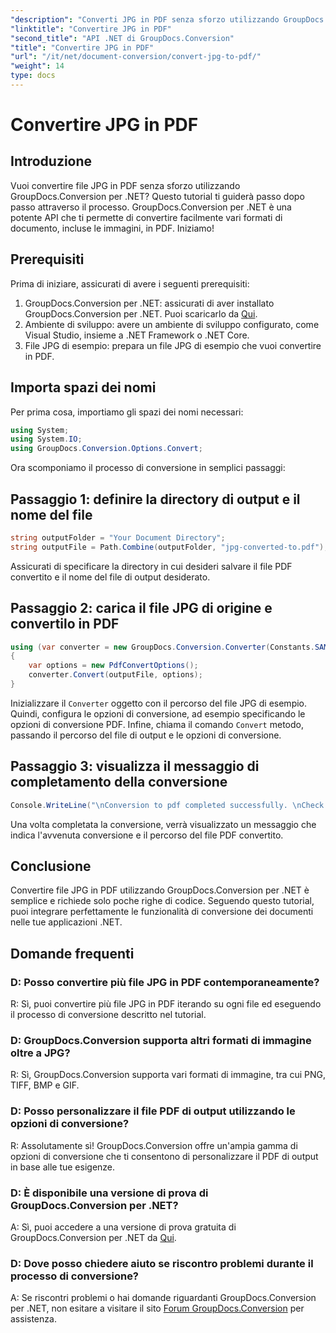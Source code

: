 ```yaml
---
"description": "Converti JPG in PDF senza sforzo utilizzando GroupDocs.Conversion per .NET. Segui questo tutorial passo passo per una conversione impeccabile dei documenti."
"linktitle": "Convertire JPG in PDF"
"second_title": "API .NET di GroupDocs.Conversion"
"title": "Convertire JPG in PDF"
"url": "/it/net/document-conversion/convert-jpg-to-pdf/"
"weight": 14
type: docs
---
```

# Convertire JPG in PDF

## Introduzione

Vuoi convertire file JPG in PDF senza sforzo utilizzando GroupDocs.Conversion per .NET? Questo tutorial ti guiderà passo dopo passo attraverso il processo. GroupDocs.Conversion per .NET è una potente API che ti permette di convertire facilmente vari formati di documento, incluse le immagini, in PDF. Iniziamo!

## Prerequisiti

Prima di iniziare, assicurati di avere i seguenti prerequisiti:

1. GroupDocs.Conversion per .NET: assicurati di aver installato GroupDocs.Conversion per .NET. Puoi scaricarlo da [Qui](https://releases.groupdocs.com/conversion/net/).
2. Ambiente di sviluppo: avere un ambiente di sviluppo configurato, come Visual Studio, insieme a .NET Framework o .NET Core.
3. File JPG di esempio: prepara un file JPG di esempio che vuoi convertire in PDF.

## Importa spazi dei nomi

Per prima cosa, importiamo gli spazi dei nomi necessari:

```csharp
using System;
using System.IO;
using GroupDocs.Conversion.Options.Convert;
```

Ora scomponiamo il processo di conversione in semplici passaggi:

## Passaggio 1: definire la directory di output e il nome del file

```csharp
string outputFolder = "Your Document Directory";
string outputFile = Path.Combine(outputFolder, "jpg-converted-to.pdf");
```

Assicurati di specificare la directory in cui desideri salvare il file PDF convertito e il nome del file di output desiderato.

## Passaggio 2: carica il file JPG di origine e convertilo in PDF

```csharp
using (var converter = new GroupDocs.Conversion.Converter(Constants.SAMPLE_JPG))
{
    var options = new PdfConvertOptions();
    converter.Convert(outputFile, options);
}
```

Inizializzare il `Converter` oggetto con il percorso del file JPG di esempio. Quindi, configura le opzioni di conversione, ad esempio specificando le opzioni di conversione PDF. Infine, chiama il comando `Convert` metodo, passando il percorso del file di output e le opzioni di conversione.

## Passaggio 3: visualizza il messaggio di completamento della conversione

```csharp
Console.WriteLine("\nConversion to pdf completed successfully. \nCheck output in {0}", outputFolder);
```

Una volta completata la conversione, verrà visualizzato un messaggio che indica l'avvenuta conversione e il percorso del file PDF convertito.

## Conclusione

Convertire file JPG in PDF utilizzando GroupDocs.Conversion per .NET è semplice e richiede solo poche righe di codice. Seguendo questo tutorial, puoi integrare perfettamente le funzionalità di conversione dei documenti nelle tue applicazioni .NET.

## Domande frequenti

### D: Posso convertire più file JPG in PDF contemporaneamente?

R: Sì, puoi convertire più file JPG in PDF iterando su ogni file ed eseguendo il processo di conversione descritto nel tutorial.

### D: GroupDocs.Conversion supporta altri formati di immagine oltre a JPG?

R: Sì, GroupDocs.Conversion supporta vari formati di immagine, tra cui PNG, TIFF, BMP e GIF.

### D: Posso personalizzare il file PDF di output utilizzando le opzioni di conversione?

R: Assolutamente sì! GroupDocs.Conversion offre un'ampia gamma di opzioni di conversione che ti consentono di personalizzare il PDF di output in base alle tue esigenze.

### D: È disponibile una versione di prova di GroupDocs.Conversion per .NET?

A: Sì, puoi accedere a una versione di prova gratuita di GroupDocs.Conversion per .NET da [Qui](https://releases.groupdocs.com/).

### D: Dove posso chiedere aiuto se riscontro problemi durante il processo di conversione?

A: Se riscontri problemi o hai domande riguardanti GroupDocs.Conversion per .NET, non esitare a visitare il sito [Forum GroupDocs.Conversion](https://forum.groupdocs.com/c/conversion/11) per assistenza.